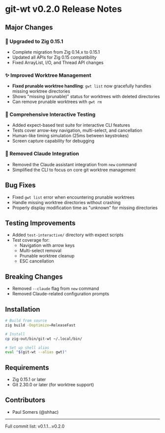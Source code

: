 # git-wt v0.2.0 Release Notes

## Major Changes

### 🚀 Upgraded to Zig 0.15.1
- Complete migration from Zig 0.14.x to 0.15.1
- Updated all APIs for Zig 0.15 compatibility
- Fixed ArrayList, I/O, and Thread API changes

### ✨ Improved Worktree Management
- **Fixed prunable worktree handling**: `gwt list` now gracefully handles missing worktree directories
- Shows "missing (prunable)" status for worktrees with deleted directories
- Can remove prunable worktrees with `gwt rm`

### 🧪 Comprehensive Interactive Testing
- Added expect-based test suite for interactive CLI features
- Tests cover arrow-key navigation, multi-select, and cancellation
- Human-like timing simulation (25ms between keystrokes)
- Screen capture capability for debugging

### 🔧 Removed Claude Integration
- Removed the Claude assistant integration from `new` command
- Simplified the CLI to focus on core git worktree management

## Bug Fixes

- Fixed `gwt list` error when encountering prunable worktrees
- Handle missing worktree directories without crashing
- Properly display modification time as "unknown" for missing directories

## Testing Improvements

- Added `test-interactive/` directory with expect scripts
- Test coverage for:
  - Navigation with arrow keys
  - Multi-select removal
  - Prunable worktree cleanup
  - ESC cancellation

## Breaking Changes

- Removed `--claude` flag from `new` command
- Removed Claude-related configuration prompts

## Installation

```bash
# Build from source
zig build -Doptimize=ReleaseFast

# Install
cp zig-out/bin/git-wt ~/.local/bin/

# Set up shell alias
eval "$(git-wt --alias gwt)"
```

## Requirements

- Zig 0.15.1 or later
- Git 2.30.0 or later (for worktree support)

## Contributors

- Paul Somers (@shhac)

---

Full commit list: v0.1.1...v0.2.0
